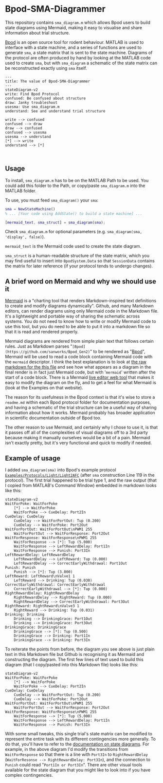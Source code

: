 # Bpod-SMA-Diagrammer
This repository contains `sma_diagram.m` which allows Bpod users to build state diagrams using Mermaid, making it easy to visualise and share information about trial structure.

[Bpod](https://github.com/sanworks/Bpod_Gen2) is an open source tool for rodent behaviour. MATLAB is used to interface with a state machine, and a series of functions are used to generate `sma`, a state matrix that is sent to the state machine. Diagrams of the protocol are often produced by hand by looking at the MATLAB code used to create `sma`, but with `sma_diagram` a schematic of the state matrix can be reconstructed exactly using `sma` itself.

```mermaid
---
title: The value of Bpod-SMA-Diagrammer
---
stateDiagram-v2
write: Find Bpod Protocol
confused: Be confused about structure
draw: Janky troubleshoot
usesma: Use sma_diagram.m
understand: See and understand trial structure

write --> confused
confused --> draw
draw --> confused
confused --> usesma
usesma --> understand
[*] --> write
understand --> [*]

 
```

## Usage
To install, `sma_diagram.m` has to be on the MATLAB Path to be used. You could add this folder to the Path, or copy/paste `sma_diagram.m` into the MATLAB folder.

To use, you must feed `sma_diagram()` your `sma`:

```matlab
sma = NewStateMachine()
% ... [Your code using AddState() to build a state machine] ...

[mermaid_text, sma_struct] = sma_diagram(sma);

```

Check `sma_diagram.m` for optional parameters (e.g. `sma_diagram(sma, 'display', false)`).

`mermaid_text` is the Mermaid code used to create the state diagram.

`sma_struct` is a human-readable structure of the state matrix, which you may find useful to insert into `BpodSystem.Data` so that `SessionData` contains the matrix for later reference (if your protocol tends to undergo changes).

## A brief word on Mermaid and why we should use it
[Mermaid](https://mermaid.js.org/intro/) is a "charting tool that renders Markdown-inspired text definitions to create and modify diagrams dynamically". Github, and many Markdown editors, can render diagrams using only Mermaid code in the Markdown file. It's a lightweight and portable way of sharing the schematic across systems. You do not need to know how to write or modify Mermaid code to use this tool, but you do need to be able to put it into a markdown file so that it is read and rendered properly.

Mermaid diagrams are rendered from simple plain text that follows certain rules. Just as Markdown parses "`[Bpod](https://github.com/sanworks/Bpod_Gen2)`" to be rendered as "[Bpod](https://github.com/sanworks/Bpod_Gen2)", Mermaid will be used to read a code block containing Mermaid code with the `mermaid` descriptor. I think the best explanation is to look at [the raw markdown for the this file](https://github.com/ogeesan/Bpod-SMA-Diagrammer/blob/main/README.md?plain=1) and see how what appears as a diagram in the final render is in fact just Mermaid code, but with '`mermaid`' written after the start of a code block. There is a Mermaid [live editor web tool](https://mermaid.live/) that makes it easy to modify the diagram on the fly, and to get a feel for what Mermaid is (look at the Examples on that website).

The reason for its usefulness in the Bpod context is that it's wise to store a `readme.md` within each Bpod protocol folder for documentation purposes, and having a schematic of the trial structure can be a useful way of sharing information about how it works. Mermaid probably has broader application in scientific documentation outside of Bpod too.

The other reason to use Mermaid, and certainly why I chose to use it, is that it passes off all of the complexities of visual diagrams off to a 3rd party because making it manually ourselves would be a bit of a pain. Mermaid isn't exactly pretty, but it's very functional and quick to modify if needed.

## Example of usage
I added `sma_diagram(sma)` into Bpod's example protocol [`Examples/Protocols/Light/Light2AFC`](https://github.com/sanworks/Bpod_Gen2/blob/master/Examples/Protocols/Light/Light2AFC/Light2AFC.m) (after `sma` construction Line 119 in the protocol). The first trial happened to be trial type 1, and the raw output (that I copied from MATLAB's Command Window) embedded in markdown looks like this:
```mermaid
stateDiagram-v2
WaitForPoke: WaitForPoke
	[*] --> WaitForPoke
	WaitForPoke --> CueDelay: Port2In
CueDelay: CueDelay
	CueDelay --> WaitForPortOut: Tup (0.200) 
	CueDelay --> WaitForPoke: Port2Out
WaitForPortOut: WaitForPortOut\nPWM1 255
	WaitForPortOut --> WaitForResponse: Port2Out
WaitForResponse: WaitForResponse\nPWM1 255
	WaitForResponse --> [*]: Tup (5.000) 
	WaitForResponse --> LeftRewardDelay: Port1In
	WaitForResponse --> Punish: Port3In
LeftRewardDelay: LeftRewardDelay
	LeftRewardDelay --> LeftReward: Tup (0.000) 
	LeftRewardDelay --> CorrectEarlyWithdrawal: Port1Out
Punish: Punish
	Punish --> [*]: Tup (3.000) 
LeftReward: LeftReward\nValve1 1
	LeftReward --> Drinking: Tup (0.030) 
CorrectEarlyWithdrawal: CorrectEarlyWithdrawal
	CorrectEarlyWithdrawal --> [*]: Tup (0.000) 
RightRewardDelay: RightRewardDelay
	RightRewardDelay --> RightReward: Tup (0.000) 
	RightRewardDelay --> CorrectEarlyWithdrawal: Port3Out
RightReward: RightReward\nValve3 1
	RightReward --> Drinking: Tup (0.031) 
Drinking: Drinking
	Drinking --> DrinkingGrace: Port1Out
	Drinking --> DrinkingGrace: Port3Out
DrinkingGrace: DrinkingGrace
	DrinkingGrace --> [*]: Tup (0.500) 
	DrinkingGrace --> Drinking: Port1In
	DrinkingGrace --> Drinking: Port3In
```

To reiterate the points from before, the diagram you see above is just plain text in this Markdown file but Github is recognising it as Mermaid and constructing the diagram. The first few lines of text used to build this diagram (that I copy/pasted into this Markdown file) looks like this:

```
stateDiagram-v2
WaitForPoke: WaitForPoke
	[*] --> WaitForPoke
	WaitForPoke --> CueDelay: Port2In
CueDelay: CueDelay
	CueDelay --> WaitForPortOut: Tup (0.200) 
	CueDelay --> WaitForPoke: Port2Out
WaitForPortOut: WaitForPortOut\nPWM1 255
	WaitForPortOut --> WaitForResponse: Port2Out
WaitForResponse: WaitForResponse\nPWM1 255
	WaitForResponse --> [*]: Tup (5.000) 
	WaitForResponse --> LeftRewardDelay: Port1In
	WaitForResponse --> Punish: Port3In
```

With some small tweaks, this single trial's state matrix can be modified to represent the entire task with its different contingencies more generally. To do that, you'll have to refer to the [documentation on state diagrams](https://mermaid.js.org/syntax/stateDiagram.html). For example, in the above diagram I'd modify the transitions from `WaitForResponse` so that there is a line with `Port3In` to `RightRewardDelay` (`WaitForResonse --> RightRewardDelay: Port3In`), and the connection to `Punish` could read "`Port1In or Port3In`". There are other visual tools available for the state diagram that you might like to look into if you have complex contingencies.
